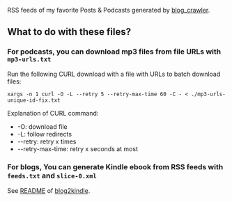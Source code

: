 RSS feeds of my favorite Posts & Podcasts generated by [blog_crawler](https://github.com/goooooouwa/blog_crawler/tree/master).

## What to do with these files?

### For podcasts, you can download mp3 files from file URLs with `mp3-urls.txt`

Run the following CURL download with a file with URLs to batch download files:

`xargs -n 1 curl -O -L --retry 5 --retry-max-time 60 -C - < ./mp3-urls-unique-id-fix.txt`

Explanation of CURL command:

- -O: download file
- -L: follow redirects
- --retry: retry x times
- --retry-max-time: retry x seconds at most

### For blogs, You can generate Kindle ebook from RSS feeds with `feeds.txt` and `slice-0.xml`

See [README](https://github.com/goooooouwa/blog2kindle/blob/master/README.md) of [blog2kindle](https://github.com/goooooouwa/blog2kindle/tree/master).
